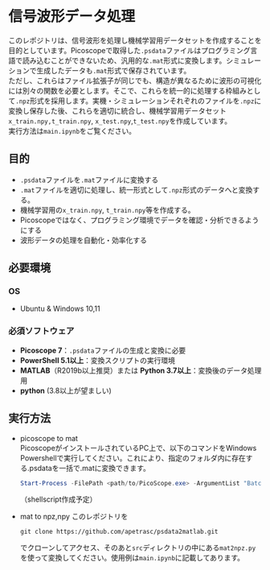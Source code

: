 # 信号波形データ処理

このレポジトリは、信号波形を処理し機械学習用データセットを作成することを目的としています。Picoscopeで取得した`.psdata`ファイルはプログラミング言語で読み込むことができないため、汎用的な`.mat`形式に変換します。シミュレーションで生成したデータも`.mat`形式で保存されています。  
ただし、これらはファイル拡張子が同じでも、構造が異なるために波形の可視化には別々の関数を必要とします。そこで、これらを統一的に処理する枠組みとして`.npz`形式を採用します。実機・シミュレーションそれぞれのファイルを`.npz`に変換し保存した後、これらを適切に統合し、機械学習用データセット`x_train.npy,t_train.npy`, `x_test.npy`,`t_test.npy`を作成しています。  
実行方法は`main.ipynb`をご覧ください。


## 目的

- `.psdata`ファイルを`.mat`ファイルに変換する
- `.mat`ファイルを適切に処理し、統一形式として`.npz`形式のデータへと変換する。
- 機械学習用の`x_train.npy`, `t_train.npy`等を作成する。
- Picoscopeではなく、プログラミング環境でデータを確認・分析できるようにする
- 波形データの処理を自動化・効率化する

## 必要環境

### OS
- Ubuntu & Windows 10,11

### 必須ソフトウェア
- **Picoscope 7**：`.psdata`ファイルの生成と変換に必要
- **PowerShell 5.1以上**：変換スクリプトの実行環境
- **MATLAB**（R2019b以上推奨）または **Python 3.7以上**：変換後のデータ処理用
- **python** (3.8以上が望ましい)

## 実行方法
- picoscope to mat  
   PicoscopeがインストールされているPC上で、以下のコマンドをWindows Powershellで実行してください。これにより、指定のフォルダ内に存在する.psdataを一括で.matに変換できます。
   ```powershell
   Start-Process -FilePath <path/to/PicoScope.exe> -ArgumentList "BatchConvert", <path/to/input folder>, <path/to/output folder>, ".mat" -Wait -NoNewWindow
   ```
   （shellscript作成予定）

- mat to npz,npy
   このレポジトリを
   ```
   git clone https://github.com/apetrasc/psdata2matlab.git
   ```
   でクローンしてアクセス、そのあと`src`ディレクトリの中にある`mat2npz.py`を使って変換してください。使用例は`main.ipynb`に記載してあります。
